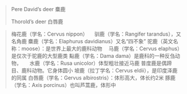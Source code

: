 > Pere David’s deer 麋鹿
>
>
>Thorold’s deer 白唇鹿





> 梅花鹿（学名：Cervus nippon）
> 　驯鹿（学名：Rangifer tarandus），又名角鹿
> 麋鹿（学名：Elaphurus davidianus）又名“四不象”
> 驼鹿（英文名称：moose）：是世界上最大的鹿科动物
> 　马鹿（学名：Cervus elaphus）是仅次于驼鹿的大型鹿类
> 黇鹿（学名：Dama dama）是鹿科的一种反刍动物，
> 　 水鹿（学名：Rusa unicolor）体型粗壮接近马鹿
> 普度鹿是偶蹄目、鹿科动物。它身体圆小
> 坡鹿（拉丁学名：Cervus eldii），是印度泽鹿的同属
> 白唇鹿（学名：Gervus albirostris）：体形高大，体长约2米
> 豚鹿（学名：Axis porcinus）也叫芦蒿鹿，体形中

